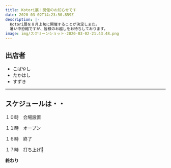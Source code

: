 ```yaml
---
title: Kotori展：開催のお知らせです
date: 2020-03-02T14:23:50.859Z
description: |-
  Kotori展を８月上旬に開催することが決定しまた。
  暑い中恐縮ですが、皆様のお越しをお待ちしております。
image: img/スクリーンショット-2020-03-02-21.43.48.png
---
```

## 出店者

* こばやし
* たかはし
* すずき

- - -

## スケジュールは・・

１０時　会場設置

１１時　オープン

１６時　終了

１７時　打ち上げ🍺

**終わり**
